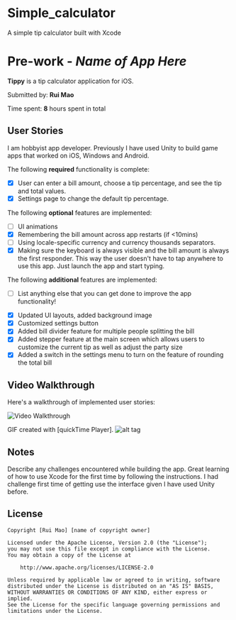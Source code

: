 # Simple_calculator
A simple tip calculator built with Xcode
# Pre-work - *Name of App Here*

**Tippy** is a tip calculator application for iOS.

Submitted by: **Rui Mao**

Time spent: **8** hours spent in total

## User Stories
I am hobbyist app developer. Previously I have used Unity to build game apps that worked on iOS, Windows and Android.

The following **required** functionality is complete:

* [X] User can enter a bill amount, choose a tip percentage, and see the tip and total values.
* [X] Settings page to change the default tip percentage.

The following **optional** features are implemented:
* [ ] UI animations
* [X] Remembering the bill amount across app restarts (if <10mins)
* [ ] Using locale-specific currency and currency thousands separators.
* [X] Making sure the keyboard is always visible and the bill amount is always the first responder. This way the user doesn't have to tap anywhere to use this app. Just launch the app and start typing.

The following **additional** features are implemented:

- [ ] List anything else that you can get done to improve the app functionality!
* [X] Updated UI layouts, added background image
* [X] Customized settings button
* [X] Added bill divider feature for multiple people splitting the bill
* [X] Added stepper feature at the main screen which allows users to customize the current tip as well as adjust the party size
* [X] Added a switch in the settings menu to turn on the feature of rounding the total bill

## Video Walkthrough 

Here's a walkthrough of implemented user stories:

<img src='http://i.imgur.com/link/to/your/gif/file.gif' title='Video Walkthrough' width='' alt='Video Walkthrough' />

GIF created with [quickTime Player].
![alt tag](https://github.com/mr618show/Simple_calculator/blob/master/Tippy_rmao.gif)
## Notes

Describe any challenges encountered while building the app.
Great learning of how to use Xcode for the first time by following the instructions. I had challenge first time of getting use the interface given I have used Unity before. 

## License

    Copyright [Rui Mao] [name of copyright owner]

    Licensed under the Apache License, Version 2.0 (the "License");
    you may not use this file except in compliance with the License.
    You may obtain a copy of the License at

        http://www.apache.org/licenses/LICENSE-2.0

    Unless required by applicable law or agreed to in writing, software
    distributed under the License is distributed on an "AS IS" BASIS,
    WITHOUT WARRANTIES OR CONDITIONS OF ANY KIND, either express or implied.
    See the License for the specific language governing permissions and
    limitations under the License.

